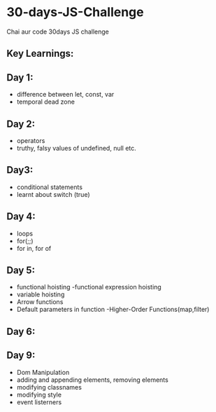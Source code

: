 # 30-days-JS-Challenge

Chai aur code 30days JS challenge

## Key Learnings:

## Day 1:

- difference between let, const, var
- temporal dead zone

## Day 2:

- operators
- truthy, falsy values of undefined, null etc.

## Day3:

- conditional statements
- learnt about switch (true)

## Day 4:

- loops
- for(;;)
- for in, for of

## Day 5:

- functional hoisting
  -functional expression hoisting
- variable hoisting
- Arrow functions
- Default parameters in function
  -Higher-Order Functions(map,filter)

## Day 6:

## Day 9:

- Dom Manipulation
- adding and appending elements, removing elements
- modifying classnames
- modifying style
- event listerners

